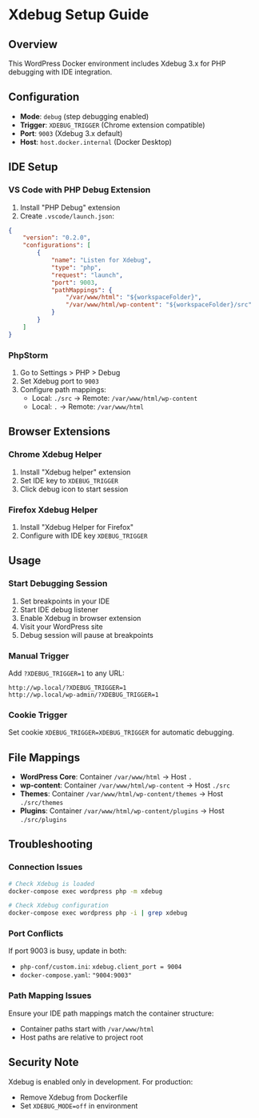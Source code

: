 # Xdebug Setup Guide

## Overview
This WordPress Docker environment includes Xdebug 3.x for PHP debugging with IDE integration.

## Configuration
- **Mode**: `debug` (step debugging enabled)
- **Trigger**: `XDEBUG_TRIGGER` (Chrome extension compatible)
- **Port**: `9003` (Xdebug 3.x default)
- **Host**: `host.docker.internal` (Docker Desktop)

## IDE Setup

### VS Code with PHP Debug Extension
1. Install "PHP Debug" extension
2. Create `.vscode/launch.json`:
```json
{
    "version": "0.2.0",
    "configurations": [
        {
            "name": "Listen for Xdebug",
            "type": "php",
            "request": "launch",
            "port": 9003,
            "pathMappings": {
                "/var/www/html": "${workspaceFolder}",
                "/var/www/html/wp-content": "${workspaceFolder}/src"
            }
        }
    ]
}
```

### PhpStorm
1. Go to Settings > PHP > Debug
2. Set Xdebug port to `9003`
3. Configure path mappings:
   - Local: `./src` → Remote: `/var/www/html/wp-content`
   - Local: `.` → Remote: `/var/www/html`

## Browser Extensions

### Chrome Xdebug Helper
1. Install "Xdebug helper" extension
2. Set IDE key to `XDEBUG_TRIGGER`
3. Click debug icon to start session

### Firefox Xdebug Helper
1. Install "Xdebug Helper for Firefox"
2. Configure with IDE key `XDEBUG_TRIGGER`

## Usage

### Start Debugging Session
1. Set breakpoints in your IDE
2. Start IDE debug listener
3. Enable Xdebug in browser extension
4. Visit your WordPress site
5. Debug session will pause at breakpoints

### Manual Trigger
Add `?XDEBUG_TRIGGER=1` to any URL:
```
http://wp.local/?XDEBUG_TRIGGER=1
http://wp.local/wp-admin/?XDEBUG_TRIGGER=1
```

### Cookie Trigger
Set cookie `XDEBUG_TRIGGER=XDEBUG_TRIGGER` for automatic debugging.

## File Mappings
- **WordPress Core**: Container `/var/www/html` → Host `.`
- **wp-content**: Container `/var/www/html/wp-content` → Host `./src`
- **Themes**: Container `/var/www/html/wp-content/themes` → Host `./src/themes`
- **Plugins**: Container `/var/www/html/wp-content/plugins` → Host `./src/plugins`

## Troubleshooting

### Connection Issues
```bash
# Check Xdebug is loaded
docker-compose exec wordpress php -m xdebug

# Check Xdebug configuration
docker-compose exec wordpress php -i | grep xdebug
```

### Port Conflicts
If port 9003 is busy, update in both:
- `php-conf/custom.ini`: `xdebug.client_port = 9004`
- `docker-compose.yaml`: `"9004:9003"`

### Path Mapping Issues
Ensure your IDE path mappings match the container structure:
- Container paths start with `/var/www/html`
- Host paths are relative to project root

## Security Note
Xdebug is enabled only in development. For production:
- Remove Xdebug from Dockerfile
- Set `XDEBUG_MODE=off` in environment
